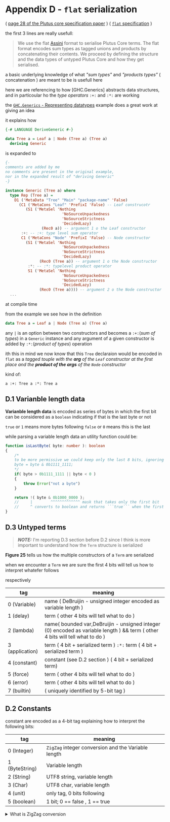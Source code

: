 # Appendix D - ```flat``` serialization

( [page 28 of the Plutus core specification paper](https://hydra.iohk.io/build/5988492/download/1/plutus-core-specification.pdf#Serialisation) )
( [```flat``` specification](http://quid2.org/docs/Flat.pdf) )

the first 3 lines are really usefull:

> We use the flat [Assini](http://quid2.org/docs/Flat.pdf) format to serialise Plutus Core terms. The flat format encodes sum
> types as tagged unions and products by concatenating their contents. We proceed by defining
> the structure and the data types of untyped Plutus Core and how they get serialised.

a basic underlying knowledge of what _"sum types"_ and _"products types"_ ( concatenation ) are meant to be is usefull here

here we are referencing to how [GHC.Generics] abstracts data structures, and in particoular ho the _type operators_ ```:+:``` and ```:*:``` are working

the [```GHC.Generics``` - Representing datatypes](https://hackage.haskell.org/package/base-4.16.1.0/docs/GHC-Generics.html#g:2) example does a great work at giving an idea

it explains how

```haskell
{-# LANGUAGE DeriveGeneric #-}

data Tree a = Leaf a | Node (Tree a) (Tree a)
  deriving Generic
```

is expanded to

```haskell
{- 
comments are added by me
no comments are present in the original example, 
nor in the expanded result of "deriving Generic"
-}

instance Generic (Tree a) where
  type Rep (Tree a) =
    D1 ('MetaData "Tree" "Main" "package-name" 'False)
      (C1 ('MetaCons "Leaf" 'PrefixI 'False) -- Leaf construcotr
         (S1 ('MetaSel 'Nothing
                         'NoSourceUnpackedness
                         'NoSourceStrictness
                         'DecidedLazy)
                (Rec0 a)) -- argument 1 o the Leaf constructor
       :+: -- :+: type level sum operator
       C1 ('MetaCons "Node" 'PrefixI 'False) -- Node constructor
         (S1 ('MetaSel 'Nothing
                         'NoSourceUnpackedness
                         'NoSourceStrictness
                         'DecidedLazy)
               (Rec0 (Tree a)) -- argument 1 o the Node constructor
          :*: -- :*: typelevel product operator
          S1 ('MetaSel 'Nothing
                         'NoSourceUnpackedness
                         'NoSourceStrictness
                         'DecidedLazy)
               (Rec0 (Tree a)))) -- argument 2 o the Node constructor
  ...
```

at compile time

from the example we see how in the definition

```haskell
data Tree a = Leaf a | Node (Tree a) (Tree a)
```
any ```|``` is an option between two constructors and becomes a ```:+:```(_sum of types_) in a ```Generic``` instance
and any argument of a given constructor is added by ```:*:```(_product of types_) operation

ith this in mind we now know that this ```Tree``` declaraion would be encoded in ```flat``` as a _tagged touple with the **arg** of the ```Leaf``` constructor at the first place and the **product of the args** of the ```Node``` constructor_

kind of:
```
a :+: Tree a :*: Tree a
```

## D.1 Varianble length data

**Varianble length data** is encoded as series of bytes in which the first bit can be considered as a ```boolean``` indicating if that is the last byte or not

```true``` or ```1``` means more bytes following
```false``` or ```0``` means this is the last

while parsing a variable length data an utility function could be:

```ts
function isLastByte( byte: number ): boolean
{
    /*
    to be more permissive we could keep only the last 8 bits, ignoring if it is greater (overflow):
    byte = byte & 0b1111_1111;
    */
    if( byte > 0b1111_1111 || byte < 0 )
    {
        throw Error("not a byte")
    }

    return !( byte & 0b1000_0000 );
    //     |        ^^^^^^^^^^^^^ mask that takes only the first bit
    //     ^ converts to boolean and returns ```true``` when the first bit is ```0```
}
```

## D.3 Untyped terms

> **_NOTE:_** I'm reporting D.3 section before D.2 since I think is more important to understand how the ```Term``` structure is serialized

**Figure 25** tells us how the multiple constructors of a ```Term``` are serialized

when we encounter a ```Term``` we are sure the first 4 bits will tell us how to interpret whatefer follows

respectively

tag         | meaning
------------|----------------------------------
 0 (Variable)    | name ( DeBruijin - unsigned integer encoded as variable length )
 1 (delay)       | term ( other 4 bits will tell what to do )
 2 (lambda)      | name( bounded var,DeBruijin - unsigned integer (0) encoded as variable length ) && term ( other 4 bits will tell what to do ) 
 3 (application) | term ( 4 bit + serialized term ) ```:*:``` term ( 4 bit + serialized term )
 4 (constant)    | constant (see D.2 section ) ( 4 bit + serialized term) 
 5 (force)       | term ( other 4 bits will tell what to do )
 6 (error)       | term ( other 4 bits will tell what to do )
 7 (builtin)     | ( uniquely identified by 5-bit tag )

## D.2 Constants

constant are encoded as a 4-bit tag explaining how to interpret the following bits:

tag         | meaning
------------|----------------------------------
 0 (Integer)     | ```ZigZag``` integer conversion and the Variable length
 1 (ByteString)  | Variable length
 2 (String)      | UTF8 string, variable length  
 3 (Char)        | UTF8 char, variable length 
 4 (unit)        | only tag, 0 bits following 
 5 (boolean)     | 1 bit; 0 == false , 1 == true

<details>
        <summary>What is ZigZag conversion </summary>
        <p>
            as explained in [Encoding - Protocol Buffers - Google Code](https://developers.google.com/protocol-buffers/docs/encoding?csw=1)
        </p>

        > ZigZag encoding maps signed integers to unsigned integers so that numbers with a small absolute value (for instance, -1) have a small varint encoded value too. It does this in a way that "zig-zags" back and forth through the positive and negative integers, so that -1 is encoded as 1, 1 is encoded as 2, -2 is encoded as 3, and so on, as you can see in the following table:
        >      Signed Original  Encoded As
        >      0                0
        >      -1               1
        >      1                2
        >      -2               3
        >      2147483647       4294967294
        >      -2147483648      4294967295
        > 
        >  In other words, each value n is encoded using
        > 
        >  `(n << 1) ^ (n >> 31)`
        > 
        >  for sint32s, or
        > 
        >  `(n << 1) ^ (n >> 63)`
        > 
        > for the 64-bit version.

</details>

 

